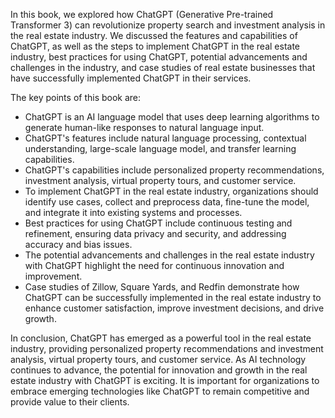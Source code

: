 
In this book, we explored how ChatGPT (Generative Pre-trained Transformer 3) can revolutionize property search and investment analysis in the real estate industry. We discussed the features and capabilities of ChatGPT, as well as the steps to implement ChatGPT in the real estate industry, best practices for using ChatGPT, potential advancements and challenges in the industry, and case studies of real estate businesses that have successfully implemented ChatGPT in their services.

The key points of this book are:

* ChatGPT is an AI language model that uses deep learning algorithms to generate human-like responses to natural language input.
* ChatGPT's features include natural language processing, contextual understanding, large-scale language model, and transfer learning capabilities.
* ChatGPT's capabilities include personalized property recommendations, investment analysis, virtual property tours, and customer service.
* To implement ChatGPT in the real estate industry, organizations should identify use cases, collect and preprocess data, fine-tune the model, and integrate it into existing systems and processes.
* Best practices for using ChatGPT include continuous testing and refinement, ensuring data privacy and security, and addressing accuracy and bias issues.
* The potential advancements and challenges in the real estate industry with ChatGPT highlight the need for continuous innovation and improvement.
* Case studies of Zillow, Square Yards, and Redfin demonstrate how ChatGPT can be successfully implemented in the real estate industry to enhance customer satisfaction, improve investment decisions, and drive growth.

In conclusion, ChatGPT has emerged as a powerful tool in the real estate industry, providing personalized property recommendations and investment analysis, virtual property tours, and customer service. As AI technology continues to advance, the potential for innovation and growth in the real estate industry with ChatGPT is exciting. It is important for organizations to embrace emerging technologies like ChatGPT to remain competitive and provide value to their clients.

